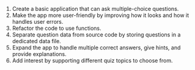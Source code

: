 1. Create a basic application that can ask multiple-choice questions.
2. Make the app more user-friendly by improving how it looks and how it handles user errors.
3. Refactor the code to use functions.
4. Separate question data from source code by storing questions in a dedicated data file.
5. Expand the app to handle multiple correct answers, give hints, and provide explanations.
6. Add interest by supporting different quiz topics to choose from.
